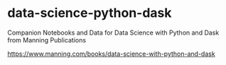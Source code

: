 # data-science-python-dask
Companion Notebooks and Data for Data Science with Python and Dask from Manning Publications

https://www.manning.com/books/data-science-with-python-and-dask
